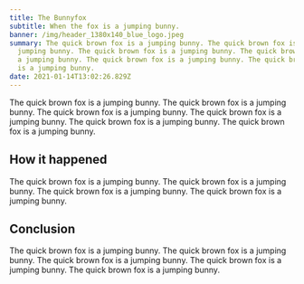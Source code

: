 ```yaml
---
title: The Bunnyfox
subtitle: When the fox is a jumping bunny.
banner: /img/header_1380x140_blue_logo.jpeg
summary: The quick brown fox is a jumping bunny. The quick brown fox is a
  jumping bunny. The quick brown fox is a jumping bunny. The quick brown fox is
  a jumping bunny. The quick brown fox is a jumping bunny. The quick brown fox
  is a jumping bunny.
date: 2021-01-14T13:02:26.829Z
---
```

The quick brown fox is a jumping bunny. The quick brown fox is a jumping bunny. The quick brown fox is a jumping bunny. The quick brown fox is a jumping bunny. The quick brown fox is a jumping bunny. The quick brown fox is a jumping bunny. 

## How it happened

The quick brown fox is a jumping bunny. The quick brown fox is a jumping bunny. The quick brown fox is a jumping bunny. The quick brown fox is a jumping bunny. 

## Conclusion

The quick brown fox is a jumping bunny. The quick brown fox is a jumping bunny. The quick brown fox is a jumping bunny. The quick brown fox is a jumping bunny. The quick brown fox is a jumping bunny.